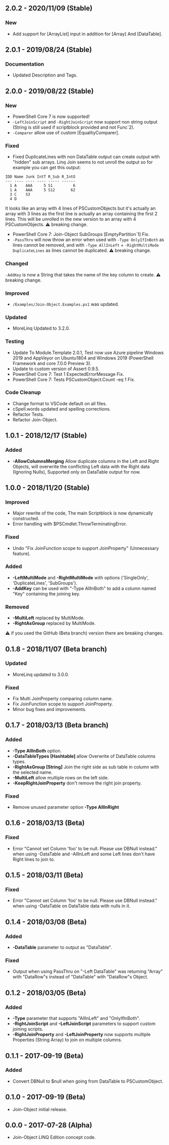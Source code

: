 ## 2.0.2 - 2020/11/09 (Stable)
### New
* Add support for [ArrayList] input in addition for [Array] And [DataTable].

## 2.0.1 - 2019/08/24 (Stable)
### Documentation
* Updated Description and Tags.

## 2.0.0 - 2019/08/22 (Stable)
### New
* PowerShell Core 7 is now supported!
* `-LeftJoinScript` and `-RightJoinScript` now support non string output (String is still used if scriptblock provided and not Func\`2).
* `-Comparer` allow use of custom [EqualityComparer].
### Fixed
* Fixed DuplicateLines with non DataTable output can create output with "hidden" sub arrays. Linq Join seems to not unroll the output so for example you can get this output:
```
IDD Name Junk IntT R_Sub R_IntO
--- ---- ---- ---- ----- ------
  1 A    AAA     5 S1         6
  1 A    AAA     5 S12       62
  3 C    S3
  4 D
```
It looks like an array with 4 lines of PSCustomObjects but it's actually an array with 3 lines as the first line is actually an array containing the first 2 lines. This will be unrolled in the new version to an array with 4 PSCustomObjects. :warning: breaking change.
* PowerShell Core 7: Join-Object SubGroups [EmptyPartition`1] Fix.
* `-PassThru` will now throw an error when used with `-Type OnlyIfInBoth` as lines cannot be removed, and with `-Type AllInLeft` + `-RightMultiMode DuplicateLines` as lines cannot be duplicated. :warning: breaking change.
### Changed
`-AddKey` is now a String that takes the name of the key column to create. :warning: breaking change.
### Improved
* `/Examples/Join-Object.Examples.ps1` was updated.
### Updated
* MoreLinq Updated to 3.2.0.
### Testing
* Update To Module.Template 2.0.1, Test now use Azure pipeline Windows 2019 and AppVeyor on Ubuntu1804 and Windows 2019 (PowerShell Framework and core 7.0.0 Preview 3).
* Update to custom version of Assert 0.9.5.
* PowerShell Core 7: Test 1 ExpectedErrorMessage Fix.
* PowerShell Core 7: Tests PSCustomObject.Count -eq 1 Fix.
### Code Cleanup
* Change format to VSCode default on all files.
* cSpell.words updated and spelling corrections.
* Refactor Tests.
* Refactor Join-Object.

## 1.0.1 - 2018/12/17 (Stable)
### Added
* **-AllowColumnsMerging** Allow duplicate columns in the Left and Right Objects, will overwrite the conflicting Left data with the Right data (Ignoring Nulls), Supported only on DataTable output for now.

## 1.0.0 - 2018/11/20 (Stable)
### Improved
* Major rewrite of the code, The main Scriptblock is now dynamically constructed.
* Error handling with $PSCmdlet.ThrowTerminatingError.
### Fixed
* Undo "Fix JoinFunction scope to support JoinProperty" (Unnecessary feature).
### Added
* **-LeftMultiMode** and **-RightMultiMode** with options ('SingleOnly', 'DuplicateLines', 'SubGroups').
* **-AddKey** can be used with "-Type AllInBoth" to add a column named "Key" containing the joining key.
### Removed
* **-MultiLeft** replaced by MultiMode.
* **-RightAsGroup** replaced by MultiMode.

:warning: if you used the GitHub (Beta branch) version there are breaking changes.

## 0.1.8 - 2018/11/07 (Beta branch)
### Updated
* MoreLinq updated to 3.0.0.
### Fixed
* Fix Multi JoinProperty comparing column name.
* Fix JoinFunction scope to support JoinProperty.
* Minor bug fixes and improvements.

## 0.1.7 - 2018/03/13 (Beta branch)
### Added
* **-Type AllInBoth** option.
* **-DataTableTypes [Hashtable]** allow Overwrite of DataTable columns types.
* **-RightAsGroup [String]** Join the right side as sub table in column with the selected name.
* **-MultiLeft** allow multiple rows on the left side.
* **-KeepRightJoinProperty** don't remove the right join property.
### Fixed
* Remove unused parameter option **-Type AllInRight**

## 0.1.6 - 2018/03/13 (Beta)
### Fixed
* Error "Cannot set Column 'foo' to be null. Please use DBNull instead." when using -DataTable and -AllInLeft and some Left lines don't have Right lines to join to.

## 0.1.5 - 2018/03/11 (Beta)
### Fixed
* Error "Cannot set Column 'foo' to be null. Please use DBNull instead." when using -DataTable on DataTable data with nulls in it.

## 0.1.4 - 2018/03/08 (Beta)
### Added
* **-DataTable** parameter to output as "DataTable".
### Fixed
* Output when using PassThru on "-Left DataTable" was returning "Array" with "DataRow"s instead of "DataTable" with "DataRow"s Object.

## 0.1.2 - 2018/03/05 (Beta)
### Added
* **-Type** parameter that supports "AllInLeft" and "OnlyIfInBoth".
* **-RightJoinScript** and **-LeftJoinScript** parameters to support custom joining scripts.
* **-RightJoinProperty** and **-LeftJoinProperty** now supports multiple Properties (String Array) to join on multiple columns.

## 0.1.1 - 2017-09-19 (Beta)
### Added
* Convert DBNull to $null when going from DataTable to PSCustomObject.

## 0.1.0 - 2017-09-19 (Beta)
* Join-Object initial release.

## 0.0.0 - 2017-07-28 (Alpha)
* Join-Object LINQ Edition concept code.